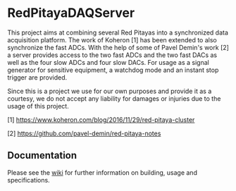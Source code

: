 # RedPitayaDAQServer
This project aims at combining several Red Pitayas into a synchronized data acquisition platform. The work of Koheron [1] has been extended to also synchronize the fast ADCs. With the help of some of Pavel Demin's work [2] a server provides access to the two fast ADCs and the two fast DACs as well as the four slow ADCs and four slow DACs. For usage as a signal generator for sensitive equipment, a watchdog mode and an instant stop trigger are provided.

Since this is a project we use for our own purposes and provide it as a courtesy, we do not accept any liability for damages or injuries due to the usage of this project.

[1] https://www.koheron.com/blog/2016/11/29/red-pitaya-cluster

[2] https://github.com/pavel-demin/red-pitaya-notes

## Documentation

Please see the [wiki](https://github.com/tknopp/RedPitayaDAQServer/wiki) for further information on building, usage and specifications.
